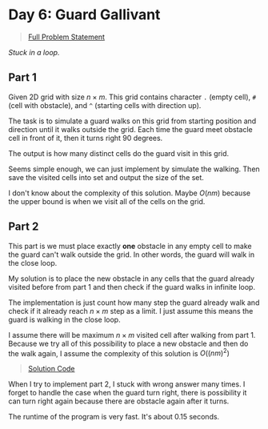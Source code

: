 # Day 6: Guard Gallivant

> [Full Problem Statement](https://adventofcode.com/2024/day/6)

*Stuck in a loop.*

## Part 1

Given 2D grid with size $n \times m$. This grid contains character `.` (empty
cell), `#` (cell with obstacle), and `^` (starting cells with direction up).

The task is to simulate a guard walks on this grid from starting position and
direction until it walks outside the grid. Each time the guard meet obstacle
cell in front of it, then it turns right 90 degrees.

The output is how many distinct cells do the guard visit in this grid.

Seems simple enough, we can just implement by simulate the walking. Then save
the visited cells into set and output the size of the set.

I don't know about the complexity of this solution. Maybe $O(nm)$ because the
upper bound is when we visit all of the cells on the grid.

## Part 2

This part is we must place exactly **one** obstacle in any empty cell to make
the guard can't walk outside the grid. In other words, the guard will walk in
the close loop.

My solution is to place the new obstacle in any cells that the guard already
visited before from part 1 and then check if the guard walks in infinite loop.

The implementation is just count how many step the guard already walk and check
if it already reach $n \times m$ step as a limit. I just assume this means the
guard is walking in the close loop.

I assume there will be maximum $n \times m$ visited cell after walking from
part 1. Because we try all of this possibility to place a new obstacle and then
do the walk again, I assume the complexity of this solution is $O((nm)^2)$

> [Solution Code](./sol.cpp)

When I try to implement part 2, I stuck with wrong answer many times. I forget
to handle the case when the guard turn right, there is possibility it can turn
right again because there are obstacle again after it turns.

The runtime of the program is very fast. It's about 0.15 seconds.
